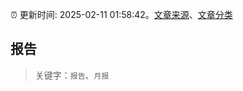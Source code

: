 :alarm_clock: 更新时间: 2025-02-11 01:58:42。[文章来源](/README.md)、[文章分类](/TAGS.md)

## 报告


> 关键字：`报告`、`月报`



